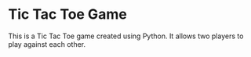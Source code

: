 # Tic Tac Toe Game
This is a Tic Tac Toe game created using Python. It allows two players to play against each other.
